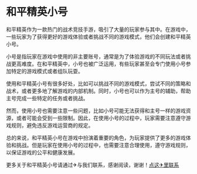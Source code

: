 # 和平精英小号

和平精英作为一款热门的战术竞技手游，吸引了大量的玩家参与其中。在游戏中，一些玩家为了获得更好的游戏体验或者挑战不同的游戏模式，他们会创建和平精英小号。

小号是指玩家在游戏中使用的非主要账号，通常是为了体验游戏的不同玩法或者挑战更高难度。在和平精英中，小号也被广泛运用，有些玩家甚至会专门使用小号参加特定的游戏模式或者组队玩耍。

使用和平精英小号有很多好处，比如可以挑战不同的游戏模式，尝试不同的策略和战术，或者更多地了解游戏的内部机制。同时，小号也可以作为主号的辅助，帮助主号完成一些特定的任务或者挑战。

然而，使用小号也需要注意一些问题，比如小号可能无法获得和主号一样的游戏资源，或者可能会受到一些限制。因此，在使用小号的过程中，玩家需要注意遵守游戏规则，避免违反游戏运营商的规定。

总的来说，和平精英小号在游戏中扮演着重要的角色，为玩家提供了更多的游戏体验和挑战。但是玩家在使用小号的过程中，也需要注意合理使用，遵守游戏规则，以保证游戏的公平和健康发展。

更多关于和平精英小号请通过✈与我们联系，感谢阅读，谢谢！[点这✈里联系](https://w.k02.cc)